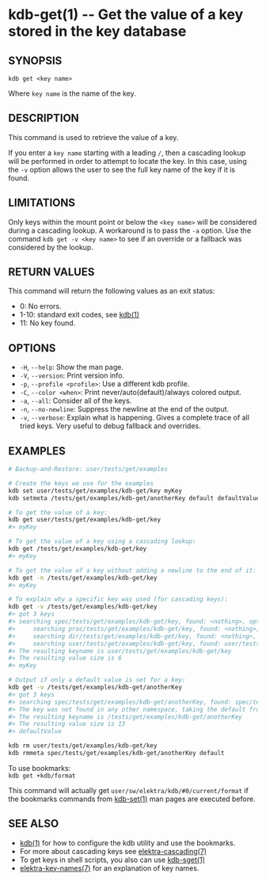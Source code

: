 # kdb-get(1) -- Get the value of a key stored in the key database

## SYNOPSIS

`kdb get <key name>`

Where `key name` is the name of the key.

## DESCRIPTION

This command is used to retrieve the value of a key.

If you enter a `key name` starting with a leading `/`, then a cascading lookup will be performed in order to attempt to locate the key.
In this case, using the `-v` option allows the user to see the full key name of the key if it is found.

## LIMITATIONS

Only keys within the mount point or below the `<key name>` will be considered during a cascading lookup.
A workaround is to pass the `-a` option.
Use the command `kdb get -v <key name>` to see if an override or a fallback was considered by the lookup.

## RETURN VALUES

This command will return the following values as an exit status:

- 0:
  No errors.
- 1-10:
  standard exit codes, see [kdb(1)](kdb.md)
- 11:
  No key found.

## OPTIONS

- `-H`, `--help`:
  Show the man page.
- `-V`, `--version`:
  Print version info.
- `-p`, `--profile <profile>`:
  Use a different kdb profile.
- `-C`, `--color <when>`:
  Print never/auto(default)/always colored output.
- `-a`, `--all`:
  Consider all of the keys.
- `-n`, `--no-newline`:
  Suppress the newline at the end of the output.
- `-v`, `--verbose`:
  Explain what is happening.
  Gives a complete trace of all tried keys.
  Very useful to debug fallback and overrides.

## EXAMPLES

```sh
# Backup-and-Restore: user/tests/get/examples

# Create the keys we use for the examples
kdb set user/tests/get/examples/kdb-get/key myKey
kdb setmeta /tests/get/examples/kdb-get/anotherKey default defaultValue

# To get the value of a key:
kdb get user/tests/get/examples/kdb-get/key
#> myKey

# To get the value of a key using a cascading lookup:
kdb get /tests/get/examples/kdb-get/key
#> myKey

# To get the value of a key without adding a newline to the end of it:
kdb get -n /tests/get/examples/kdb-get/key
#> myKey

# To explain why a specific key was used (for cascading keys):
kdb get -v /tests/get/examples/kdb-get/key
#> got 3 keys
#> searching spec/tests/get/examples/kdb-get/key, found: <nothing>, options: KDB_O_CALLBACK
#>     searching proc/tests/get/examples/kdb-get/key, found: <nothing>, options: 
#>     searching dir/tests/get/examples/kdb-get/key, found: <nothing>, options: 
#>     searching user/tests/get/examples/kdb-get/key, found: user/tests/get/examples/kdb-get/key, options: 
#> The resulting keyname is user/tests/get/examples/kdb-get/key
#> The resulting value size is 6
#> myKey

# Output if only a default value is set for a key:
kdb get -v /tests/get/examples/kdb-get/anotherKey
#> got 3 keys
#> searching spec/tests/get/examples/kdb-get/anotherKey, found: spec/tests/get/examples/kdb-get/anotherKey, options: KDB_O_CALLBACK
#> The key was not found in any other namespace, taking the default from the metadata
#> The resulting keyname is /tests/get/examples/kdb-get/anotherKey
#> The resulting value size is 13
#> defaultValue

kdb rm user/tests/get/examples/kdb-get/key
kdb rmmeta spec/tests/get/examples/kdb-get/anotherKey default
```

To use bookmarks:<br>
`kdb get +kdb/format`

This command will actually get `user/sw/elektra/kdb/#0/current/format` if the bookmarks commands from
[kdb-set(1)](kdb-set.md) man pages are executed before.

## SEE ALSO

- [kdb(1)](kdb.md) for how to configure the kdb utility and use the bookmarks.
- For more about cascading keys see [elektra-cascading(7)](elektra-cascading.md)
- To get keys in shell scripts, you also can use [kdb-sget(1)](kdb-sget.md)
- [elektra-key-names(7)](elektra-key-names.md) for an explanation of key names.
